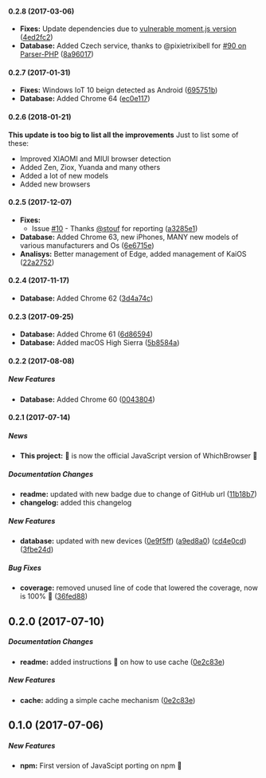 #### 0.2.8 (2017-03-06)
* **Fixes:** Update dependencies due to [vulnerable moment.js version](https://nvd.nist.gov/vuln/detail/CVE-2017-18214)  ([4ed2fc2](https://github.com/WhichBrowser/Parser-JavaScript/commit/4ed2fc296e1949b0cb8c5563a65b8cf97649241a))
* **Database:** Added Czech service, thanks to @pixietrixibell for [#90 on Parser-PHP](https://github.com/WhichBrowser/Parser-PHP/pull/90) ([8a96017](https://github.com/WhichBrowser/Parser-JavaScript/commit/8a96017408ac35b37e73d31b7746ad84723dcfc0))

#### 0.2.7 (2017-01-31)
* **Fixes:** Windows IoT 10 beign detected as Android ([695751b](https://github.com/WhichBrowser/Parser-JavaScript/commit/695751b00a28b6ca28208c944e8bbf13a230c798))
* **Database:** Added Chrome 64 ([ec0e117](https://github.com/WhichBrowser/Parser-JavaScript/commit/ec0e117b7e1f56a68d53cc2e8d0982b23827994a))

#### 0.2.6 (2018-01-21)
**This update is too big to list all the improvements** 
Just to list some of these:

* Improved XIAOMI and MIUI browser detection
* Added Zen, Ziox, Yuanda and many others
* Added a lot of new models
* Added new browsers

#### 0.2.5 (2017-12-07)
* **Fixes:** 
    * Issue [#10](https://github.com/WhichBrowser/Parser-JavaScript/issues/10) - Thanks [@stouf](https://github.com/stouf) for reporting ([a3285e1](https://github.com/WhichBrowser/Parser-JavaScript/commit/a3285e1f1f439bccbbe2c1bb93abfdcd3a93f7de))
* **Database:** Added Chrome 63, new iPhones, MANY new models of various manufacturers and Os ([6e6715e](https://github.com/WhichBrowser/Parser-JavaScript/commit/6e6715e022bb26e2a4bd5a7f24a6fc2a9a023ebb))
* **Analisys:** Better management of Edge, added management of KaiOS ([22a2752](https://github.com/WhichBrowser/Parser-JavaScript/commit/22a27520ce38dd5f50954387b5e0499c88bef1e0))

#### 0.2.4 (2017-11-17) 
* **Database:** Added Chrome 62 ([3d4a74c](https://github.com/WhichBrowser/Parser-JavaScript/commit/3d4a74c1cf995a41bde6a6136bfd076d9e877286))

#### 0.2.3 (2017-09-25) 
* **Database:** Added Chrome 61 ([6d86594](https://github.com/WhichBrowser/Parser-JavaScript/commit/6d86594e82e795fb1720dfc162c002e73889be4b))
* **Database:** Added macOS High Sierra ([5b8584a](https://github.com/WhichBrowser/Parser-JavaScript/commit/5b8584adf81f449b75d851c34d2d6ab39d138579))

#### 0.2.2 (2017-08-08)

##### New Features
* **Database:** Added Chrome 60 ([0043804](https://github.com/WhichBrowser/Parser-JavaScript/commit/00438049ff3f30fb2810a980c88146b2112eff0b))

#### 0.2.1 (2017-07-14)

##### News
* **This project:** 🎊 is now the official JavaScript version of WhichBrowser 🍾

##### Documentation Changes
* **readme:** updated with new badge due to change of GitHub url ([11b18b7](https://github.com/WhichBrowser/Parser-JavaScript/commit/11b18b76409edeece95a8fd32fdb13b466ab1e8f))
* **changelog:** added this changelog

##### New Features
* **database:** updated with new devices ([0e9f5ff](https://github.com/WhichBrowser/Parser-JavaScript/commit/0e9f5ffe6c8c571edec13d9590c67348247a8bc1))
([a9ed8a0](https://github.com/WhichBrowser/Parser-JavaScript/commit/a9ed8a0a45206eae7a64f8f86f861688b4ed3cca))
([cd4e0cd](https://github.com/WhichBrowser/Parser-JavaScript/commit/cd4e0cd158a897a917593e41cddd992b9325b53e))
([3fbe24d](https://github.com/WhichBrowser/Parser-JavaScript/commit/3fbe24d223eb45d3fd14e97e91f55ef5f98be065))

##### Bug Fixes
* **coverage:** removed unused line of code that lowered the coverage, now is 100% 🎉 ([36fed88](https://github.com/WhichBrowser/Parser-JavaScript/commit/36fed88210cbfd38f65911a03d1d90be6e3553c4))

## 0.2.0 (2017-07-10)

##### Documentation Changes

* **readme:** added instructions 📖 on how to use cache ([0e2c83e](https://github.com/WhichBrowser/Parser-JavaScript/commit/0e2c83e5cd53bcaa5c59047ea8665a9e48174ff8))

##### New Features
* **cache:** adding a simple cache mechanism ([0e2c83e](https://github.com/WhichBrowser/Parser-JavaScript/commit/0e2c83e5cd53bcaa5c59047ea8665a9e48174ff8))

## 0.1.0 (2017-07-06)

##### New Features

* **npm:** First version of JavaScipt porting on npm 🎇
